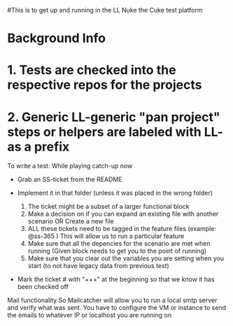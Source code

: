 #This is to get up and running in the LL Nuke the Cuke test platform

# Background Info
# 1. Tests are checked into the respective repos for the projects
# 2. Generic LL-generic "pan project" steps or helpers are labeled with LL- as a prefix

To write a test:
While playing catch-up now
- Grab an SS-ticket from the README
- Implement it in that folder (unless it was placed in the wrong folder)
	1. The ticket might be a subset of a larger functional block
	2. Make a decision on if you can expand an existing file with another scenario OR
	   Create a new file
	3. ALL these tickets need to be tagged in the feature files (example: @ss-365 )
	   This will allow us to run a particular feature
	4. Make sure that all the depencies for the scenario are met when running (Given block needs to get you to the point of running)
	5. Make sure that you clear out the variables you are setting when you start (to not have legacy data from previous test)

- Mark the ticket # with "+++" at the beginning so that we know it has been checked off


Mail functionality
So Mailcatcher will allow you to run a local smtp server and verify what was sent. 
You have to configure the VM or instance to send the emails to whatever IP or localhost you are running on
